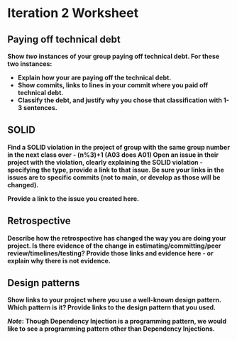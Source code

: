 Iteration 2 Worksheet
=====================

Paying off technical debt
-----------------

**Show *two* instances of your group paying off technical debt. For these two instances:**

* **Explain how your are paying off the technical debt.**
* **Show commits, links to lines in your commit where you paid off technical debt.**
* **Classify the debt, and justify why you chose that classification with 1-3 sentences.**

SOLID
-----------------

**Find a SOLID violation in the project of group with the same group number in the next class over - (n%3)+1 (A03 does A01) Open an issue in their project with the violation, clearly explaining the SOLID violation - specifying the type, provide a link to that issue. Be sure your links in the issues are to specific commits (not to main, or develop as those will be changed).**

**Provide a link to the issue you created here.**

Retrospective
-----------------

**Describe how the retrospective has changed the way you are doing your project. Is there evidence of the change in estimating/committing/peer review/timelines/testing? Provide those links and evidence here - or explain why there is not evidence.**

Design patterns
-----------------

**Show links to your project where you use a well-known design pattern. Which pattern is it? Provide links to the design pattern that you used.**

***Note*: Though Dependency Injection is a programming pattern, we would like to see a programming pattern other than Dependency Injections.**